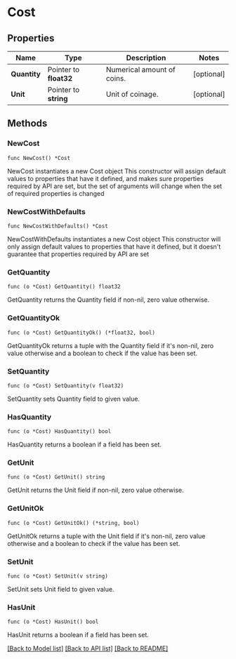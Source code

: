 # Cost

## Properties

Name | Type | Description | Notes
------------ | ------------- | ------------- | -------------
**Quantity** | Pointer to **float32** | Numerical amount of coins. | [optional] 
**Unit** | Pointer to **string** | Unit of coinage. | [optional] 

## Methods

### NewCost

`func NewCost() *Cost`

NewCost instantiates a new Cost object
This constructor will assign default values to properties that have it defined,
and makes sure properties required by API are set, but the set of arguments
will change when the set of required properties is changed

### NewCostWithDefaults

`func NewCostWithDefaults() *Cost`

NewCostWithDefaults instantiates a new Cost object
This constructor will only assign default values to properties that have it defined,
but it doesn't guarantee that properties required by API are set

### GetQuantity

`func (o *Cost) GetQuantity() float32`

GetQuantity returns the Quantity field if non-nil, zero value otherwise.

### GetQuantityOk

`func (o *Cost) GetQuantityOk() (*float32, bool)`

GetQuantityOk returns a tuple with the Quantity field if it's non-nil, zero value otherwise
and a boolean to check if the value has been set.

### SetQuantity

`func (o *Cost) SetQuantity(v float32)`

SetQuantity sets Quantity field to given value.

### HasQuantity

`func (o *Cost) HasQuantity() bool`

HasQuantity returns a boolean if a field has been set.

### GetUnit

`func (o *Cost) GetUnit() string`

GetUnit returns the Unit field if non-nil, zero value otherwise.

### GetUnitOk

`func (o *Cost) GetUnitOk() (*string, bool)`

GetUnitOk returns a tuple with the Unit field if it's non-nil, zero value otherwise
and a boolean to check if the value has been set.

### SetUnit

`func (o *Cost) SetUnit(v string)`

SetUnit sets Unit field to given value.

### HasUnit

`func (o *Cost) HasUnit() bool`

HasUnit returns a boolean if a field has been set.


[[Back to Model list]](../README.md#documentation-for-models) [[Back to API list]](../README.md#documentation-for-api-endpoints) [[Back to README]](../README.md)


